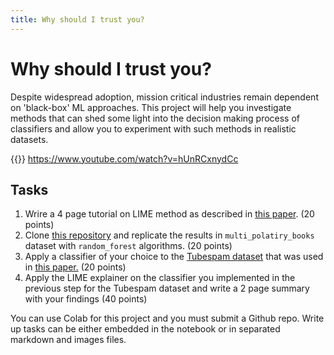 ```yaml
---
title: Why should I trust you?
---
```


#  Why should I trust you?

Despite widespread adoption, mission critical industries remain dependent on 'black-box' ML approaches. This project will help you investigate methods that can shed some light into the decision making process of classifiers and allow you to experiment with such methods in realistic datasets. 

{{<youtube hUnRCxnydCc>}}
https://www.youtube.com/watch?v=hUnRCxnydCc


## Tasks

1. Wrire a 4 page tutorial on LIME method as described in [this paper](https://arxiv.org/abs/1602.04938). (20 points)
2. Clone [this repository](https://github.com/marcotcr/lime) and replicate the results in `multi_polatiry_books` dataset with `random_forest` algorithms.  (20 points)
3. Apply a classifier of your choice to the [Tubespam dataset](https://archive.ics.uci.edu/ml/datasets/YouTube+Spam+Collection) that was used in [this paper.](http://www.dt.fee.unicamp.br/~tiago/papers/TCA_ICMLA15.pdf) (20 points)
4. Apply the LIME explainer on the classifier you implemented in the previous step for the Tubespam dataset and write a 2 page summary with your findings (40 points)

You can use Colab for this project and you must submit a Github repo. Write up tasks can be either embedded in the notebook or in separated markdown and images files.  